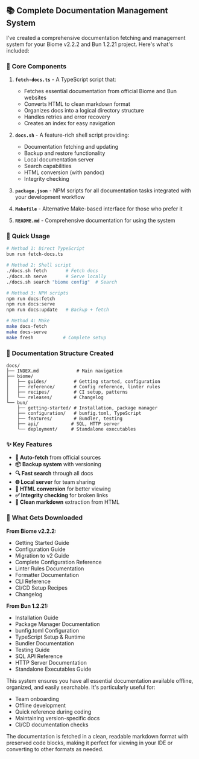 ## 📚 Complete Documentation Management System

I've created a comprehensive documentation fetching and management system for your Biome v2.2.2 and Bun 1.2.21 project. Here's what's included:

### 🎯 **Core Components**

1. **`fetch-docs.ts`** - A TypeScript script that:
   - Fetches essential documentation from official Biome and Bun websites
   - Converts HTML to clean markdown format
   - Organizes docs into a logical directory structure
   - Handles retries and error recovery
   - Creates an index for easy navigation

2. **`docs.sh`** - A feature-rich shell script providing:
   - Documentation fetching and updating
   - Backup and restore functionality
   - Local documentation server
   - Search capabilities
   - HTML conversion (with pandoc)
   - Integrity checking

3. **`package.json`** - NPM scripts for all documentation tasks integrated with your development workflow

4. **`Makefile`** - Alternative Make-based interface for those who prefer it

5. **`README.md`** - Comprehensive documentation for using the system

### 🚀 **Quick Usage**

```bash
# Method 1: Direct TypeScript
bun run fetch-docs.ts

# Method 2: Shell script
./docs.sh fetch       # Fetch docs
./docs.sh serve       # Serve locally
./docs.sh search "biome config"  # Search

# Method 3: NPM scripts
npm run docs:fetch
npm run docs:serve
npm run docs:update   # Backup + fetch

# Method 4: Make
make docs-fetch
make docs-serve
make fresh           # Complete setup
```

### 📁 **Documentation Structure Created**

```
docs/
├── INDEX.md              # Main navigation
├── biome/
│   ├── guides/          # Getting started, configuration
│   ├── reference/       # Config reference, linter rules
│   ├── recipes/         # CI setup, patterns
│   └── releases/        # Changelog
└── bun/
    ├── getting-started/ # Installation, package manager
    ├── configuration/   # bunfig.toml, TypeScript
    ├── features/        # Bundler, testing
    ├── api/            # SQL, HTTP server
    └── deployment/     # Standalone executables
```

### ✨ **Key Features**

- **🔄 Auto-fetch** from official sources
- **📦 Backup system** with versioning
- **🔍 Fast search** through all docs
- **🌐 Local server** for team sharing
- **📄 HTML conversion** for better viewing
- **✅ Integrity checking** for broken links
- **🎨 Clean markdown** extraction from HTML

### 🎯 **What Gets Downloaded**

**From Biome v2.2.2:**
- Getting Started Guide
- Configuration Guide
- Migration to v2 Guide
- Complete Configuration Reference
- Linter Rules Documentation
- Formatter Documentation
- CLI Reference
- CI/CD Setup Recipes
- Changelog

**From Bun 1.2.21:**
- Installation Guide
- Package Manager Documentation
- bunfig.toml Configuration
- TypeScript Setup & Runtime
- Bundler Documentation
- Testing Guide
- SQL API Reference
- HTTP Server Documentation
- Standalone Executables Guide

This system ensures you have all essential documentation available offline, organized, and easily searchable. It's particularly useful for:
- Team onboarding
- Offline development
- Quick reference during coding
- Maintaining version-specific docs
- CI/CD documentation checks

The documentation is fetched in a clean, readable markdown format with preserved code blocks, making it perfect for viewing in your IDE or converting to other formats as needed.

